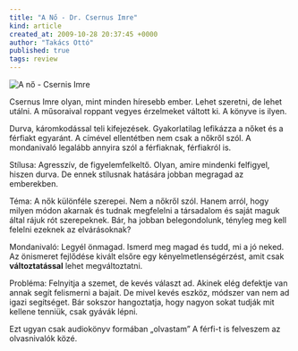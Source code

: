 ```yaml
---
title: "A Nő - Dr. Csernus Imre"
kind: article
created_at: 2009-10-28 20:37:45 +0000
author: "Takács Ottó"
published: true
tags: review
---
```

![A nő - Csernis Imre](/sites/default/files/a-no-csernus-imre.jpg)

Csernus Imre olyan, mint minden híresebb ember. Lehet szeretni, de lehet utálni. A műsoraival roppant vegyes érzelmeket váltott ki. A könyve is ilyen. 

Durva, káromkodással teli kifejezések. Gyakorlatilag lefikázza a nőket és a férfiakt egyaránt. A címével ellentétben  nem csak a nőkről szól. A mondanivaló legalább annyira szól a férfiaknak, férfiakról is.


<!--break-->

Stílusa: Agresszív, de figyelemfelkeltő. Olyan, amire mindenki felfigyel, hiszen durva. De ennek stílusnak hatására jobban megragad az emberekben. 

Téma: A nők különféle szerepei. Nem a nőkről szól. Hanem arról, hogy milyen módon akarnak és tudnak megfelelni a társadalom és saját maguk által rájuk rót szerepeknek. Bár, ha jobban belegondolunk, tényleg meg kell felelni ezeknek az elvárásoknak? 

Mondanivaló: Legyél önmagad. Ismerd meg magad és tudd, mi a jó neked. Az önismeret fejlődése kivált elsőre egy kényelmetlenségérzést, amit csak __változtatással__ lehet megváltoztatni.

Probléma: Felnyitja a szemet, de kevés választ ad. Akinek elég defektje van annak segít felismerni a bajait. De mivel kevés eszköz, módszer van nem ad igazi segítséget. Bár sokszor hangoztatja, hogy nagyon sokat tudják mit kellene tenniük, csak gyávák lépni.

Ezt ugyan csak audiokönyv formában „olvastam” A férfi-t is felveszem az olvasnivalók közé.



<div class='old-comments'></div>